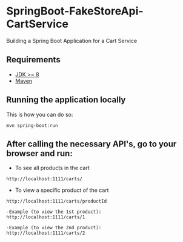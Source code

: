 # SpringBoot-FakeStoreApi-CartService
Building a Spring Boot Application for a Cart Service

## Requirements
- [JDK >= 8](https://www.oracle.com/java/technologies/javase/jdk21-archive-downloads.html)
- [Maven](https://maven.apache.org)

## Running the application locally
This is how you can do so:
```shell
mvn spring-boot:run
```
## After calling the necessary API's, go to your browser and run:

- To see all products in the cart
```shell
http://localhost:1111/carts/
```

- To view a specific product of the cart
```shell
http://localhost:1111/carts/productId

-Example (to view the 1st product):
http://localhost:1111/carts/1

-Example (to view the 2nd product):
http://localhost:1111/carts/2
```
